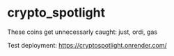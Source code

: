 # crypto_spotlight

These coins get unnecessarly caught: just, ordi, gas

Test deployment: https://cryptospotlight.onrender.com/